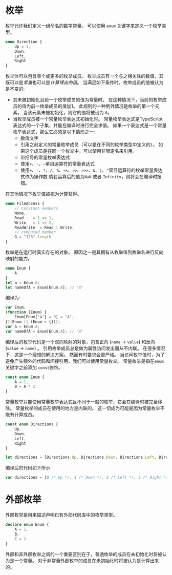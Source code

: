 # 枚举

枚举允许我们定义一组命名的数字常量。
可以使用 `enum` 关键字来定义一个枚举类型。

```ts
enum Direction {
    Up = 1,
    Down,
    Left,
    Right
}
```

枚举体可以包含零个或更多的枚举成员。
枚举成员有一个与之相关联的数值，其既可以是*常量*也可以是*计算得出的值*。
当满足如下条件时，枚举成员的值被认为是不变的:

* 其未被初始化且前一个枚举成员的值为常量时。
    在这种情况下，当前的枚举成员的值为前一枚举成员的值加1。
    此规则的一种例外情况是枚举的第一个元素。
    当该元素未被初始化，则它的值将被设为 `0`。
* 当枚举成员被一个常量枚举表达式初始化时。
    常量枚举表达式是TypeScript表达式的一个子集，并能在编译时进行完全求值。
    如果一个表达式是一个常量枚举表达式，那么它必须是以下情形之一:
    * 数值文字
    * 引用之前定义的常量枚举成员（可以是在不同的枚举类型中定义的）。
         如果这个成员是在同一个枚举中，可以使用非限定名来引用。
    * 带括号的常量枚举表达式
    * 使用`+`、`-`、`~`单目运算符的常量表达式
    * 使用`+`、`-`、`*`、`/`、`%`、`<<`、`>>`、`>>>`、`&`、`|`、`^`双目运算符的枚举常量表达式作为操作数
    倘若运算后的值为`NaN` 或者 `Infinity`，则将会在编译时报错。

在其他情况下枚举值被视为计算获得。

```ts
enum FileAccess {
    // constant members
    None,
    Read    = 1 << 1,
    Write   = 1 << 2,
    ReadWrite  = Read | Write,
    // computed member
    G = "123".length
}
```

枚举是在运行时真实存在的对象。
原因之一是其拥有从枚举值到枚举名进行反向映射的能力。

```ts
enum Enum {
    A
}
let a = Enum.A;
let nameOfA = Enum[Enum.A]; // "A"
```

编译为:

```js
var Enum;
(function (Enum) {
    Enum[Enum["A"] = 0] = "A";
})(Enum || (Enum = {}));
var a = Enum.A;
var nameOfA = Enum[Enum.A]; // "A"
```

编译后的枚举代码是一个双向映射的对象，包含正向 (`name` -> `value`) 和反向(`value` -> `name`) 。
引用枚举成员总是做为属性访问发出而从不内联。
在很多情况下，这是一个理想的解决方案。
然而有时要求会更严格。
当访问枚举值时，为了避免产生额外的代码和间接引用，我们可以使用常量枚举。
常量枚举是指在`enum`关键字之前添加 `const`修饰。

```ts
const enum Enum {
    A = 1,
    B = A * 2
}
```

常量枚举只能使用常量枚举表达式且不同于一般的枚举，它会在编译时被完全移除。
常量枚举的成员在使用的地方是内联的。
这一切成为可能是因为常量枚举不能有计算成员。

```ts
const enum Directions {
    Up,
    Down,
    Left,
    Right
}

let directions = [Directions.Up, Directions.Down, Directions.Left, Directions.Right]
```

编译后的代码如下所示

```js
var directions = [0 /* Up */, 1 /* Down */, 2 /* Left */, 3 /* Right */];
```

# 外部枚举

外部枚举是用来描述声明已有外部代码库中的枚举类型。

```ts
declare enum Enum {
    A = 1,
    B,
    C = 2
}
```

外部和非外部枚举之间的一个重要区别在于，普通枚举的成员在未初始化时将被认为是一个常量。
对于非常量外部枚举的成员在未初始化时将被认为是计算出来的。
